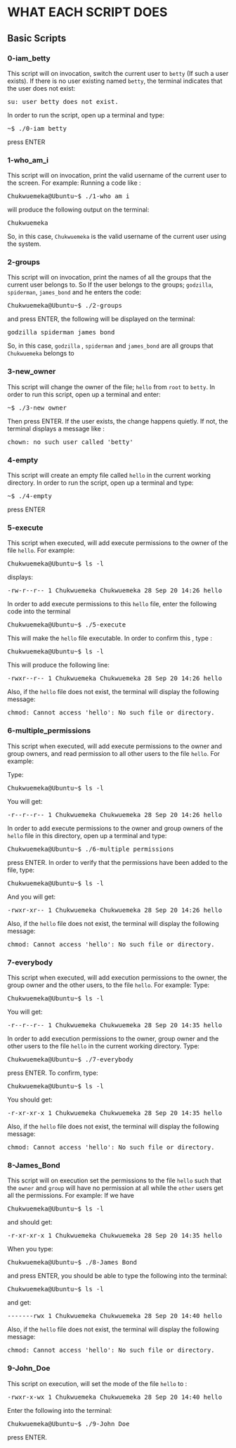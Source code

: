 # WHAT EACH SCRIPT DOES

## Basic Scripts

### 0-iam_betty 
This script will on invocation, switch the current user to `betty` (If such a user exists). If there is no user existing named `betty`, the terminal indicates that the user does not exist: 

<p align="center"><pre>
su: user betty does not exist.
</pre></p>

In order to run the script, open up a terminal and type:

<p align="center"><pre>
~$ ./0-iam_betty
</pre></p>

press ENTER

### 1-who_am_i
This script will on invocation, print the valid username of the current user to the screen. For example: 
Running a code like :

<p align="center"><pre>
Chukwuemeka@Ubuntu~$ ./1-who_am_i
</pre></p>

will produce the following output on the terminal: 

<p align="center"><pre>
Chukwuemeka
</pre></p>

So, in this case, `Chukwuemeka` is the valid username of the current user using the system.

### 2-groups
This script will on invocation, print the names of all the groups that the current user belongs to. So If the user belongs to the groups; `godzilla`, `spiderman`, `james_bond` and he enters the code: 

<p align="center"><pre>
Chukwuemeka@Ubuntu~$ ./2-groups
</pre></p>

and press ENTER, the following will be displayed on the terminal:

<p align="center"><pre>
godzilla spiderman james_bond
</pre></p>

So, in this case, `godzilla` , `spiderman` and `james_bond` are all groups that `Chukwuemeka` belongs to

### 3-new_owner 
This script will change the owner of the file; `hello` from `root` to `betty`. In order to run this script, open up a terminal and enter: 

<p align="center"><pre>
~$ ./3-new_owner
</pre></p>

Then press ENTER. If the user exists, the change happens quietly. If not, the terminal displays a message like :

<p align="center"><pre>
chown: no such user called 'betty'
</pre></p>


### 4-empty
This script will create an empty file called `hello` in the current working directory. In order to run the script, open up a terminal and type: 

<p align="center"><pre>
~$ ./4-empty
</pre></p>

press ENTER


### 5-execute
This script when executed, will add execute permissions to the owner of the file `hello`. For example:

<p align="center"><pre>
Chukwuemeka@Ubuntu~$ ls -l
</pre></p>

displays: 

<p align="center"><pre>
-rw-r--r-- 1 Chukwuemeka Chukwuemeka 28 Sep 20 14:26 hello
</pre></p>

In order to add execute permissions to this `hello` file, enter the following code into the terminal 


<p align="center"><pre>
Chukwuemeka@Ubuntu~$ ./5-execute
</pre></p>

This will make the `hello` file executable. In order to confirm this , type :


<p align="center"><pre>
Chukwuemeka@Ubuntu~$ ls -l
</pre></p>

This will produce the following line: 

<p align="center"><pre>
-rwxr--r-- 1 Chukwuemeka Chukwuemeka 28 Sep 20 14:26 hello
</pre></p>

Also, if the `hello` file does not exist, the terminal will display the following message: 


<p align="center"><pre>
chmod: Cannot access 'hello': No such file or directory.
</pre></p>


### 6-multiple_permissions
This script when executed, will add execute permissions to the owner and group owners, and read permission to all other users to the file `hello`. For example:

Type: 

<p align="center"><pre>
Chukwuemeka@Ubuntu~$ ls -l
</pre></p>

You will get: 

<p align="center"><pre>
-r--r--r-- 1 Chukwuemeka Chukwuemeka 28 Sep 20 14:26 hello
</pre></p>

In order to add execute permissions to the owner and group owners of the `hello` file in this directory, open up a terminal and type:


<p align="center"><pre>
Chukwuemeka@Ubuntu~$ ./6-multiple_permissions
</pre></p>

press ENTER. In order to verify that the permissions have been added to the file, type: 

<p align="center"><pre>
Chukwuemeka@Ubuntu~$ ls -l
</pre></p>

And you will get: 

<p align="center"><pre>
-rwxr-xr-- 1 Chukwuemeka Chukwuemeka 28 Sep 20 14:26 hello
</pre></p>

Also, if the `hello` file does not exist, the terminal will display the following message: 

<p align="center"><pre>
chmod: Cannot access 'hello': No such file or directory.
</pre></p>



### 7-everybody
This script when executed, will add execution permissions to the owner, the group owner and the other users, to the file `hello`. For example: 
Type: 

<p align="center"><pre>
Chukwuemeka@Ubuntu~$ ls -l
</pre></p>

You will get: 


<p align="center"><pre>
-r--r--r-- 1 Chukwuemeka Chukwuemeka 28 Sep 20 14:35 hello
</pre></p>

In order to add execution permissions to the owner, group owner and the other users to the file `hello` in the current working directory. Type: 


<p align="center"><pre>
Chukwuemeka@Ubuntu~$ ./7-everybody
</pre></p>

press ENTER. To confirm, type: 


<p align="center"><pre>
Chukwuemeka@Ubuntu~$ ls -l
</pre></p>

You should get: 

<p align="center"><pre>
-r-xr-xr-x 1 Chukwuemeka Chukwuemeka 28 Sep 20 14:35 hello
</pre></p>


Also, if the `hello` file does not exist, the terminal will display the following message: 

<p align="center"><pre>
chmod: Cannot access 'hello': No such file or directory.
</pre></p>


### 8-James_Bond
This script will on execution set the permissions to the file `hello` such that the `owner` and `group` will have no permission at all while the `other` users get all the permissions. For example: If we have 


<p align="center"><pre>
Chukwuemeka@Ubuntu~$ ls -l
</pre></p>

and should get: 

<p align="center"><pre>
-r-xr-xr-x 1 Chukwuemeka Chukwuemeka 28 Sep 20 14:35 hello
</pre></p>

When you type: 

<p align="center"><pre>
Chukwuemeka@Ubuntu~$ ./8-James_Bond
</pre></p>

and press ENTER, you should be able to type the following into the terminal: 

<p align="center"><pre>
Chukwuemeka@Ubuntu~$ ls -l
</pre></p>

 and get: 

<p align="center"><pre>
-------rwx 1 Chukwuemeka Chukwuemeka 28 Sep 20 14:40 hello
</pre></p>


Also, if the `hello` file does not exist, the terminal will display the following message: 

<p align="center"><pre>
chmod: Cannot access 'hello': No such file or directory.
</pre></p>


### 9-John_Doe 
This script on execution, will set the mode of the file `hello` to :

<p align="center"><pre>
-rwxr-x-wx 1 Chukwuemeka Chukwuemeka 28 Sep 20 14:40 hello
</pre></p>

Enter the following into the terminal:

<p align="center"><pre>
Chukwuemeka@Ubuntu~$ ./9-John_Doe
</pre></p>

press ENTER.






















